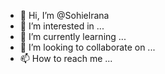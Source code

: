 - 👋 Hi, I’m @Sohielrana
- 👀 I’m interested in ...
- 🌱 I’m currently learning ...
- 💞️ I’m looking to collaborate on ...
- 📫 How to reach me ...

<!---
Sohielrana/Sohielrana is a ✨ special ✨ repository because its `README.md` (this file) appears on your GitHub profile.
You can click the Preview link to take a look at your changes.
--->
